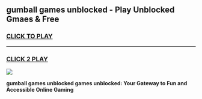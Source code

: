 
## gumball games unblocked - Play Unblocked Gmaes & Free
<h3>
<a href="https://premium.freeplayer.one?title=gumball_games_unblocked&ref=19F">CLICK TO PLAY</a></h3>
<hr>

<h3>
<a href="https://premium.freeplayer.one?title=gumball_games_unblocked&ref=19F">CLICK 2 PLAY</a>
  
</h3>

<a href="https://premium.freeplayer.one?title=gumball_games_unblocked&ref=19F/"><img src="https://clearcache.store/games.png"></a>


**gumball games unblocked games unblocked: Your Gateway to Fun and Accessible Online Gaming**
